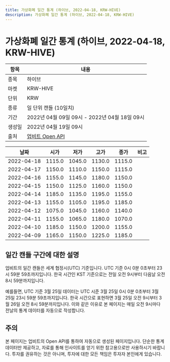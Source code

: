 ```yaml
---
title: 가상화폐 일간 통계 (하이브, 2022-04-18, KRW-HIVE)
description: 가상화폐 일간 통계 (하이브, 2022-04-18, KRW-HIVE)
---
```



가상화폐 일간 통계 (하이브, 2022-04-18, KRW-HIVE)
===

|항목|내용|
|--|--|
|종목|하이브|
|마켓|KRW-HIVE|
|단위|KRW|
|종류|일 단위 캔들 (10일치)|
|기간|2022년 04월 09일 09시 - 2022년 04월 18일 09시|
|생성일|2022년 04월 19일 09시|
|출처|[업비트 Open API](https://docs.upbit.com)|


|날짜|시가|저가|고가|종가|비고|
|--|--|--|--|--|--|
|2022-04-18|1115.0|1045.0|1130.0|1115.0|    |
|2022-04-17|1150.0|1110.0|1150.0|1115.0|    |
|2022-04-16|1155.0|1145.0|1180.0|1150.0|    |
|2022-04-15|1150.0|1125.0|1160.0|1150.0|    |
|2022-04-14|1185.0|1135.0|1195.0|1155.0|    |
|2022-04-13|1155.0|1105.0|1195.0|1185.0|    |
|2022-04-12|1075.0|1045.0|1160.0|1140.0|    |
|2022-04-11|1155.0|1065.0|1180.0|1070.0|    |
|2022-04-10|1185.0|1150.0|1200.0|1155.0|    |
|2022-04-09|1165.0|1150.0|1225.0|1185.0|    |


일간 캔들 구간에 대한 설명
---


업비트의 일간 캔들은 세계 협정시(UTC) 기준입니다. 
UTC 기준 0시 0분 0초부터 23시 59분 59초까지입니다. 
한국 시간인 KST 기준으로는 전일 오전 9시부터 다음날 오전 8시 59분까지입니다. 


예를들면, UTC 기준 3월 25일 데이터는 UTC 시준 3월 25일 0시 0분 0초부터 3월 25일 23시 59분 59초까지입니다. 
한국 시간으로 표현하면 3월 25일 오전 9시부터 3월 26일 오전 8시 59분까지입니다. 
이와 같은 이유로 본 페이지는 매일 오전 9시마다 전날의 통계 데이터를 자동으로 작성합니다. 


주의
---


본 페이지는 업비트의 Open API를 통하여 자동으로 생성된 페이지입니다. 
단순한 통계 데이터만 제공하고, 자료를 통해 인사이트를 얻기 위한 참고용으로만 사용하시기 바랍니다. 
투자를 권유하는 것은 아니며, 투자에 대한 모든 책임은 투자자 본인에게 있습니다. 
